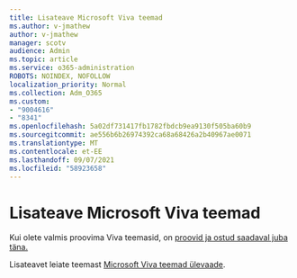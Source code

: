 ```yaml
---
title: Lisateave Microsoft Viva teemad
ms.author: v-jmathew
author: v-jmathew
manager: scotv
audience: Admin
ms.topic: article
ms.service: o365-administration
ROBOTS: NOINDEX, NOFOLLOW
localization_priority: Normal
ms.collection: Adm_O365
ms.custom:
- "9004616"
- "8341"
ms.openlocfilehash: 5a02df731417fb1782fbdcb9ea9130f505ba60b9
ms.sourcegitcommit: ae556b6b26974392ca68a68426a2b40967ae0071
ms.translationtype: MT
ms.contentlocale: et-EE
ms.lasthandoff: 09/07/2021
ms.locfileid: "58923658"
---
```

# <a name="learn-more-about-microsoft-viva-topics"></a>Lisateave Microsoft Viva teemad

Kui olete valmis proovima Viva teemasid, on [proovid ja ostud saadaval juba täna.](https://aka.ms/BuyVivaTopics) 

Lisateavet leiate teemast [Microsoft Viva teemad ülevaade](https://docs.microsoft.com/microsoft-365/knowledge/topic-experiences-overview). 
